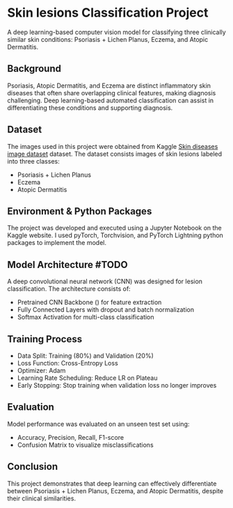 # Skin lesions Classification Project

A deep learning-based computer vision model for classifying three clinically similar skin conditions: Psoriasis + Lichen Planus, Eczema, and Atopic Dermatitis.

## Background

Psoriasis, Atopic Dermatitis, and Eczema are distinct inflammatory skin diseases that often share overlapping clinical features, making diagnosis challenging. 
Deep learning-based automated classification can assist in differentiating these conditions and supporting diagnosis.

## Dataset

The images used in this project were obtained from Kaggle [Skin diseases image dataset](https://www.kaggle.com/datasets/ismailpromus/skin-diseases-image-dataset) dataset. 
The dataset consists images of skin lesions labeled into three classes:

* Psoriasis + Lichen Planus
* Eczema
* Atopic Dermatitis
  

## Environment & Python Packages

The project was developed and executed using a Jupyter Notebook on the Kaggle website. 
I used pyTorch, Torchvision, and PyTorch Lightning python packages to implement the model.

## Model Architecture #TODO 

A deep convolutional neural network (CNN) was designed for lesion classification. 
The architecture consists of:

* Pretrained CNN Backbone () for feature extraction
* Fully Connected Layers with dropout and batch normalization
* Softmax Activation for multi-class classification

## Training Process

* Data Split: Training (80%) and Validation (20%)
* Loss Function: Cross-Entropy Loss
* Optimizer: Adam
* Learning Rate Scheduling: Reduce LR on Plateau
* Early Stopping: Stop training when validation loss no longer improves

## Evaluation

Model performance was evaluated on an unseen test set using:

* Accuracy, Precision, Recall, F1-score
* Confusion Matrix to visualize misclassifications

## Conclusion

This project demonstrates that deep learning can effectively differentiate between Psoriasis + Lichen Planus, Eczema, and Atopic Dermatitis, despite their clinical similarities. 
